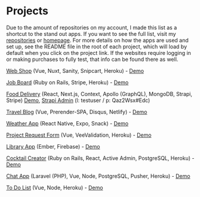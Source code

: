 # Projects

Due to the amount of repositories on my account, I made this list as a shortcut to the stand out apps. If you want to see the full list, visit my [repositories](https://github.com/jspringer?tab=repositories) or [homepage](http://jasonspringer.me/#projects). For more details on how the apps are used and set up, see the README file in the root of each project, which will load by default when you click on the project link. If the websites require logging in or making purchases to fully test, that info can be found there as well. 

[Web Shop](https://github.com/jspringer/vue-nuxt-sanity-snipcart-shop) (Vue, Nuxt, Sanity, Snipcart, Heroku) - [Demo](https://jsnspr-ror-stripe-job-board.herokuapp.com/)

[Job Board](https://github.com/jspringer/ror-stripe-job-board) (Ruby on Rails, Stripe, Heroku) - [Demo](https://jsnspr-ror-stripe-job-board.herokuapp.com/)

[Food Delivery](react-next-strapi-stripe-food-delivery) (React, Next.js, Context, Apollo (GraphQL), MongoDB, Strapi, Stripe) [Demo](https://jsnspr-react-food-delivery.herokuapp.com/), [Strapi Admin](https://jsnspr-react-fd-backend.herokuapp.com/admin/) (l: testuser / p: Qaz2Wsx#Edc)

[Travel Blog](https://github.com/jspringer/vue-prerender-seo-blog) (Vue, Prerender-SPA, Disqus, Netlify) - [Demo](https://jsnspr-vue-prerender-blog.netlify.com/)

[Weather App](https://github.com/jspringer/react-native-expo-weather) (React Native, Expo, Snack) - [Demo](https://snack.expo.io/@jsnspr/react-native-expo-weather)

[Project Request Form](https://github.com/jspringer/vue-request-form) (Vue, VeeValidation, Heroku) - [Demo](https://jsnspr-vue-request-form.herokuapp.com/)

[Library App](https://github.com/jspringer/ember-library-app) (Ember, Firebase) - [Demo](https://ember-library-47486.firebaseapp.com/)

[Cocktail Creator](https://github.com/jspringer/ror-react-cocktail-creator) (Ruby on Rails, React, Active Admin, PostgreSQL, Heroku) - [Demo](http://jsnspr-rorreact-cocktail-list.herokuapp.com/)

[Chat App](https://github.com/jspringer/laravel-chat) (Laravel (PHP), Vue, Node, PostgreSQL, Pusher, Heroku) - [Demo](https://jsnspr-laravel-chat.herokuapp.com/)

[To Do List](https://github.com/jspringer/vue-todo-app) (Vue, Node, Heroku) - [Demo](https://jsnspr-vue-todo-app.herokuapp.com/)
